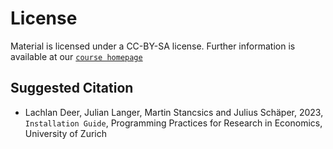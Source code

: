 # License

Material is licensed under a CC-BY-SA license. Further information is available at our [`course homepage`](pp4rs.github.io/2023-uzh)

## Suggested Citation

* Lachlan Deer, Julian Langer, Martin Stancsics and Julius Schäper, 2023, `Installation Guide`, Programming Practices for Research in Economics, University of Zurich
